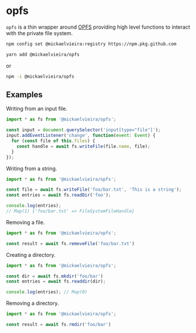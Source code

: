 # opfs


`opfs` is a thin wrapper around [OPFS](https://developer.mozilla.org/en-US/docs/Web/API/File_System_Access_API#origin_private_file_system) providing high level functions to interact with the private file system.


```sh
npm config set @mickaelvieira:registry https://npm.pkg.github.com
```

```sh
yarn add @mickaelvieira/opfs
```
or


```sh
npm -i @mickaelvieira/opfs
```


## Examples

Writing from an input file.

```js
import * as fs from '@mickaelvieira/opfs';

const input = document.querySelector('input[type="file"]');
input.addEventListener('change', function(event: Event) {
  for (const file of this.files) {
    const handle = await fs.writeFile(file.name, file);
  }
});
```

Writing from a string.

```js
import * as fs from '@mickaelvieira/opfs';

const file = await fs.writeFile('foo/bar.txt', 'This is a string');
const entries = await fs.readDir('foo');

console.log(entries);
// Map(1) {'foo/bar.txt' => FileSystemFileHandle}
```

Removing a file.

```js
import * as fs from '@mickaelvieira/opfs';

const result = await fs.removeFile('foo/bar.txt')
```

Creating a directory.

```js
import * as fs from '@mickaelvieira/opfs';

const dir = await fs.mkdir('foo/bar')
const entries = await fs.readdir(dir);

console.log(entries); // Map(0)
```

Removing a directory.

```js
import * as fs from '@mickaelvieira/opfs';

const result = await fs.rmdir('foo/bar')
```
